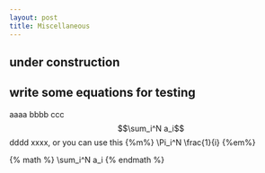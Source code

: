 ```yaml
---
layout: post
title: Miscellaneous
---
```


## under construction

## write some equations for testing

aaaa bbbb ccc $$\sum_i^N a_i$$ dddd xxxx, or you can use this {%m%} \Pi_i^N \frac{1}{i} {%em%}

{% math %}
\sum_i^N a_i
{% endmath %}
